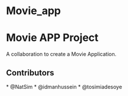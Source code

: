 # Movie_app

<h1>Movie APP Project</h1>

A collaboration to create a Movie Application.

<h2>Contributors</h2>
* @NatSim
* @idmanhussein
* @tosimiadesoye
